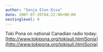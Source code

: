 ```yaml
---
author: "Sonja Elen Kisa"
date: 2007-07-26T04:22:00+00:00
nestinglevel: 0
---
```

Toki Pona on national Canadian radio today:[http://www.tokipona.org/tokisuli.htmlSonja](http://www.tokipona.org/tokisuli.htmlSonja)